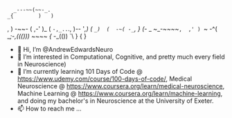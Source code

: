       _---~~(~~-_.
    _{        )   )
  ,   ) -~~- ( ,-' )_
 (  `-,_..`., )-- '_,)
( ` _)  (  -~( -_ `,  }
(_-  _  ~_-~~~~`,  ,' )
  `~ -^(    __;-,((()))
        ~~~~ {_ -_(())
               `\  }
                 { }

- 👋 Hi, I’m @AndrewEdwardsNeuro
- 👀 I’m interested in Computational, Cognitive, and pretty much every field in Neuroscience)
- 🌱 I’m currently learning 
            101 Days of Code @ https://www.udemy.com/course/100-days-of-code/,
            Medical Neuroscience @ https://www.coursera.org/learn/medical-neuroscience,
            Machine Learning @ https://www.coursera.org/learn/machine-learning,
            and doing my bachelor's in Neuroscience at the University of Exeter.
- 📫 How to reach me ...

<!---
AndrewEdwardsNeuro/AndrewEdwardsNeuro is a ✨ special ✨ repository because its `README.md` (this file) appears on your GitHub profile.
You can click the Preview link to take a look at your changes.
--->
